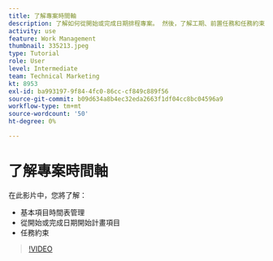 ```yaml
---
title: 了解專案時間軸
description: 了解如何從開始或完成日期排程專案。 然後，了解工期、前置任務和任務約束如何影響項目計畫。
activity: use
feature: Work Management
thumbnail: 335213.jpeg
type: Tutorial
role: User
level: Intermediate
team: Technical Marketing
kt: 8953
exl-id: ba993197-9f84-4fc0-86cc-cf849c889f56
source-git-commit: b09d634a8b4ec32eda2663f1df04cc8bc04596a9
workflow-type: tm+mt
source-wordcount: '50'
ht-degree: 0%

---
```


# 了解專案時間軸

在此影片中，您將了解：

* 基本項目時間表管理
* 從開始或完成日期開始計畫項目
* 任務約束

>[!VIDEO](https://video.tv.adobe.com/v/335213/?quality=12)
